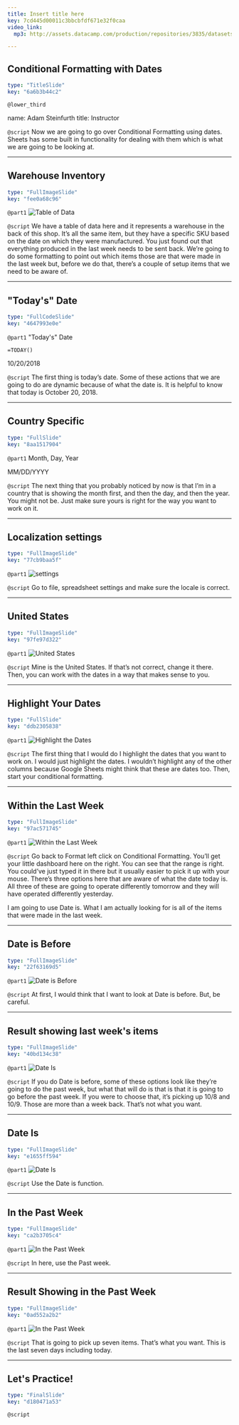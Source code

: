 ```yaml
---
title: Insert title here
key: 7cd445d00011c3bbcbfdf671e32f0caa
video_link:
  mp3: http://assets.datacamp.com/production/repositories/3835/datasets/6505bcfe1fadf25b748950782436b180eb359040/dates.mp3

---
```

## Conditional Formatting with Dates

```yaml
type: "TitleSlide"
key: "6a6b3b44c2"
```

`@lower_third`

name: Adam Steinfurth
title: Instructor


`@script`
Now we are going to go over Conditional Formatting using dates. Sheets has some built in functionality for dealing with them which is what we are going to be looking at.


---
## Warehouse Inventory

```yaml
type: "FullImageSlide"
key: "fee0a68c96"
```

`@part1`
![Table of Data](http://assets.datacamp.com/production/repositories/3835/datasets/eb5d98aa53b4a25fc4fe6b85bd4e0c27fbd06780/table_of_data.png)


`@script`
We have a table of data here and it represents a warehouse in the back of this shop. It’s all the same item, but they have a specific SKU based on the date on which they were manufactured. You just found out that everything produced in the last week needs to be sent back. We’re going to do some formatting to point out which items those are that were made in the last week but, before we do that, there’s a couple of setup items that we need to be aware of.


---
## "Today's" Date

```yaml
type: "FullCodeSlide"
key: "4647993e0e"
```

`@part1`
"Today's" Date

`=TODAY()`

10/20/2018


`@script`
The first thing is today’s date. Some of these actions that we are going to do are dynamic because of what the date is. It is helpful to know that today is October 20, 2018.


---
## Country Specific

```yaml
type: "FullSlide"
key: "8aa1517904"
```

`@part1`
Month, Day, Year

MM/DD/YYYY


`@script`
The next thing that you probably noticed by now is that I’m in a country that is showing the month first, and then the day, and then the year. You might not be. Just make sure yours is right for the way you want to work on it.


---
## Localization settings

```yaml
type: "FullImageSlide"
key: "77cb9baa5f"
```

`@part1`
![settings](http://assets.datacamp.com/production/repositories/3835/datasets/eb9a03602c1ed202aed2b82a8a4409a895d903a2/settings.png)


`@script`
Go to file, spreadsheet settings and make sure the locale is correct.


---
## United States

```yaml
type: "FullImageSlide"
key: "97fe97d322"
```

`@part1`
![United States](http://assets.datacamp.com/production/repositories/3835/datasets/620c9c0b109e1fad40f0cf24fc39220268e79111/united_states.png)


`@script`
Mine is the United States. If that’s not correct, change it there. Then, you can work with the dates in a way that makes sense to you.


---
## Highlight Your Dates

```yaml
type: "FullSlide"
key: "ddb2305838"
```

`@part1`
![Highlight the Dates](http://assets.datacamp.com/production/repositories/3835/datasets/92fe84bed06fa357ed08c6dcc327f439a36d60f5/highlight_dates.png)


`@script`
The first thing that I would do I highlight the dates that you want to work on. I would just highlight the dates. I wouldn’t highlight any of the other columns because Google Sheets might think that these are dates too. Then, start your conditional formatting.


---
## Within the Last Week

```yaml
type: "FullImageSlide"
key: "97ac571745"
```

`@part1`
![Within the Last Week](http://assets.datacamp.com/production/repositories/3835/datasets/1b65ac609ff851068e1df6c60c3b1adad3bdcf75/date_is.png)


`@script`
Go back to Format left click on Conditional Formatting. You’ll get your little dashboard here on the right. You can see that the range is right. You could’ve just typed it in there but it usually easier to pick it up with your mouse. There’s three options here that are aware of what the date today is. All three of these are going to operate differently tomorrow and they will have operated differently yesterday. 

I am going to use Date is. What I am actually looking for is all of the items that were made in the last week.


---
## Date is Before

```yaml
type: "FullImageSlide"
key: "22f63169d5"
```

`@part1`
![Date is Before](http://assets.datacamp.com/production/repositories/3835/datasets/8dd515f8e1e28a012fbbdc0489d0f1f3432aad6e/date_is_before.png)


`@script`
At first, I would think that I want to look at Date is before. But, be careful.


---
## Result showing last week's items

```yaml
type: "FullImageSlide"
key: "40bd134c38"
```

`@part1`
![Date Is](http://assets.datacamp.com/production/repositories/3835/datasets/a86080f1430258f987b98576254a8cc440409100/before_past_week.png)


`@script`
If you do Date is before, some of these options look like they’re going to do the past week, but what that will do is that is that it is going to go before the past week. If you were to choose that, it’s picking up 10/8 and 10/9.  Those are more than a week back. That’s not what you want.


---
## Date Is

```yaml
type: "FullImageSlide"
key: "e1655ff594"
```

`@part1`
![Date Is](http://assets.datacamp.com/production/repositories/3835/datasets/1b65ac609ff851068e1df6c60c3b1adad3bdcf75/date_is.png)


`@script`
Use the Date is function.


---
## In the Past Week

```yaml
type: "FullImageSlide"
key: "ca2b3705c4"
```

`@part1`
![In the Past Week](http://assets.datacamp.com/production/repositories/3835/datasets/9559d3097c55b7c327c38282d07ecce2e97b4a8f/in_the_past_weeek_menu.png)


`@script`
In here, use the Past week.


---
## Result Showing in the Past Week

```yaml
type: "FullImageSlide"
key: "0ad552a2b2"
```

`@part1`
![In the Past Week](http://assets.datacamp.com/production/repositories/3835/datasets/20c1e777f52fe4e97daf5fab2076b4588ec54e1c/in_the_past_weeek.png)


`@script`
That is going to pick up seven items. That’s what you want. This is the last seven days including today.


---
## Let's Practice!

```yaml
type: "FinalSlide"
key: "d180471a53"
```

`@script`



